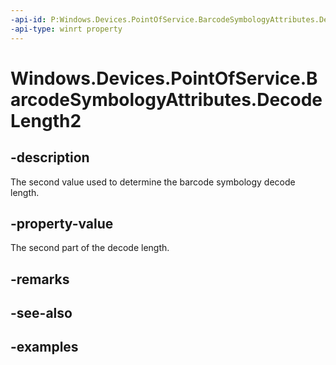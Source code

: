 ```yaml
---
-api-id: P:Windows.Devices.PointOfService.BarcodeSymbologyAttributes.DecodeLength2
-api-type: winrt property
---
```


<!-- Property syntax.
public uint DecodeLength2 { get;  set; }
-->

# Windows.Devices.PointOfService.BarcodeSymbologyAttributes.DecodeLength2

## -description
The second value used to determine the barcode symbology decode length.

## -property-value
The second part of the decode length.

## -remarks

## -see-also

## -examples
